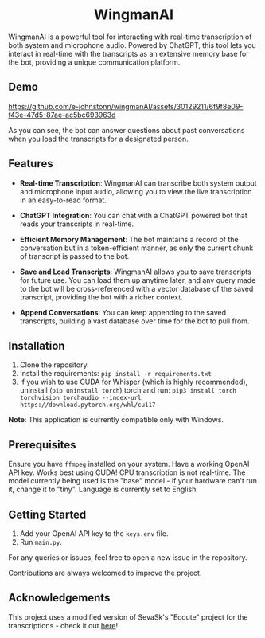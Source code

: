 <h1 align="center">WingmanAI</h1>

WingmanAI is a powerful tool for interacting with real-time transcription of both system and microphone audio. Powered by ChatGPT, this tool lets you interact in real-time with the transcripts as an extensive memory base for the bot, providing a unique communication platform. 

## Demo

https://github.com/e-johnstonn/wingmanAI/assets/30129211/6f9f8e09-f43e-47d5-87ae-ac5bc693963d

As you can see, the bot can answer questions about past conversations when you load the transcripts for a designated person. 

## Features

- **Real-time Transcription**: WingmanAI can transcribe both system output and microphone input audio, allowing you to view the live transcription in an easy-to-read format. 

- **ChatGPT Integration**: You can chat with a ChatGPT powered bot that reads your transcripts in real-time.

- **Efficient Memory Management**: The bot maintains a record of the conversation but in a token-efficient manner, as only the current chunk of transcript is passed to the bot. 

- **Save and Load Transcripts**: WingmanAI allows you to save transcripts for future use. You can load them up anytime later, and any query made to the bot will be cross-referenced with a vector database of the saved transcript, providing the bot with a richer context. 

- **Append Conversations**: You can keep appending to the saved transcripts, building a vast database over time for the bot to pull from.




## Installation

1. Clone the repository.
2. Install the requirements: ```pip install -r requirements.txt```
3. If you wish to use CUDA for Whisper (which is highly recommended), uninstall (```pip uninstall torch```) torch and run: ```pip3 install torch torchvision torchaudio --index-url https://download.pytorch.org/whl/cu117```

**Note**: This application is currently compatible only with Windows. 

## Prerequisites
Ensure you have `ffmpeg` installed on your system.
Have a working OpenAI API key.
Works best using CUDA! CPU transcription is not real-time.
The model currently being used is the "base" model - if your hardware can't run it, change it to "tiny". Language is currently set to English.

## Getting Started
1. Add your OpenAI API key to the `keys.env` file. 
2. Run `main.py`. 


For any queries or issues, feel free to open a new issue in the repository. 

Contributions are always welcomed to improve the project. 

## Acknowledgements

This project uses a modified version of SevaSk's "Ecoute" project for the transcriptions - check it out [here](https://github.com/SevaSk/ecoute)! 



